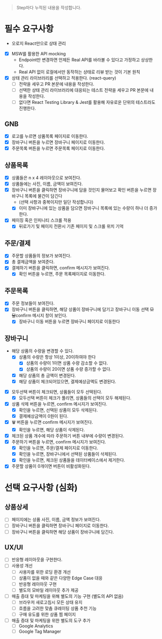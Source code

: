 > Step마다 누적된 내용을 작성합니다.

# 필수 요구사항

- 오로지 React만으로 상태 관리

- [x] MSW를 활용한 API mocking
  - Endpoint만 변경하면 언제든 Real API를 바라볼 수 있다고 가정하고 상상한다.
  - Real API 없이 로컬에서만 동작하는 상태로 리뷰 받는 것이 기본 원칙
- [x] 상태 관리 라이브러리를 선택하고 적용한다. (react-query)
  - [ ] 전략을 세우고 PR 본문에 내용을 작성한다.
  - [ ] 선택한 상태 관리 라이브러리에 대응되는 테스트 전략을 세우고 PR 본문에 내용을 작성한다.
  - [ ] 없다면 React Testing Library & Jest를 활용해 자유로운 단위의 테스트라도 진행한다.

## GNB

- [x] 로고를 누르면 상품목록 페이지로 이동한다.
- [x] 장바구니 버튼을 누르면 장바구니 페이지로 이동한다.
- [x] 주문목록 버튼을 누르면 주문목록 페이지로 이동한다.

## 상품목록

- [x] 상품들은 n x 4 레이아웃으로 보여진다.
- [x] 상품들에는 사진, 이름, 금액이 보여진다.
- [x] 장바구니 버튼을 클릭하면 장바구니에 담을 것인지 물어보고 확인 버튼을 누르면 장바구니 목록에 물건이 담긴다
  - (선택 사항과 중복이지만 일단 작성합니다)
  - [x] 이미 장바구니에 있는 상품을 담으면 장바구니 목록에 있는 수량이 하나 더 증가한다.
- [x] 페이징 혹은 인피니티 스크롤 적용
  - [x] 뒤로가기 및 페이지 전환시 기존 페이지 및 스크롤 위치 기억

## 주문/결제

- [x] 주문할 상품들의 정보가 보여진다.
- [x] 총 결제금액을 보여준다.
- [x] 결제하기 버튼을 클릭하면, confirm 메시지가 보여진다.
  - [x] 확인 버튼을 누르면, 주문 목록페이지로 이동한다.

## 주문목록

- [x] 주문 정보들이 보여진다.
- [x] 장바구니 버튼을 클릭하면, 해당 상품이 장바구니에 담기고 장바구니 이동 선택 ~~모달~~confirm 메시지 창이 보인다.
  - [x] 장바구니 이동 버튼을 누르면 장바구니 페이지로 이동한다

## 장바구니

- 해당 상품의 수량을 변경할 수 있다.
  - [x] 상품의 수량은 항상 1이상, 20이하여야 한다
    - [x] 상품의 수량이 1이면 상품 수량 감소할 수 없다.
    - [x] 상품의 수량이 20이면 상품 수량 증가할 수 없다.
  - [x] 해당 상품의 총 금액이 변경된다.
  - [x] 해당 상품이 체크되어있으면, 결제예상금액도 변경된다.
- [x] 모두선택 버튼이 체크되면, 상품들이 모두 선택된다.
  - [x] 모두선택 버튼이 체크가 풀리면, 상품들의 선택이 모두 해제된다.
- [x] 상품 삭제 버튼을 누르면, confirm 메시지가 보여진다.
  - [x] 확인을 누르면, 선택된 상품이 모두 삭제된다.
  - [x] 결제예상금액이 0원이 된다.
- [x] 🗑 버튼을 누르면 confirm 메시지가 보여진다.
  - [x] 확인을 누르면, 해당 상품이 삭제된다.
- [x] 체크된 상품 개수에 따라 주문하기 버튼 내부에 수량이 변경된다.
- [x] 주문하기 버튼을 누르면, confirm 메시지가 보여진다.
  - [x] 확인을 누르면, 주문/결제 페이지로 이동한다.
  - [x] 확인을 누르면, 장바구니에서 선택된 상품들이 삭제된다.
  - [x] 확인을 누르면, 체크된 상품들을 데이터베이스에서 제거한다.
- [x] 주문할 상품이 0개이면 버튼이 비활성화된다.

# 선택 요구사항 (심화)

## 상품상세

- [ ] 페이지에는 상품 사진, 이름, 금액 정보가 보여진다.
- [ ] 장바구니 버튼을 클릭하면 장바구니 페이지로 이동한다.
- [ ] 장바구니 버튼을 클릭하면 해당 상품이 장바구니에 담긴다.

## UX/UI

- [ ] 반응형 레이아웃을 구현한다.
- [ ] 사용성 개선
  - [ ] 사용자를 위한 로딩 환경 개선
  - [ ] 상품이 없을 때와 같은 다양한 Edge Case 대응
  - [ ] 반응형 레이아웃 구현
  - [ ] 별도의 모바일 레이아웃 추가 제공
- [ ] 매출 증대 및 마케팅을 위해 별도의 기능 구현 (별도의 API 없음)
  - [ ] 브라우저 새로고침시 모든 상태 유지
  - [ ] 흐름을 고려한 맞춤 큐레이팅 상품 추천 기능
  - [ ] 구매 유도를 위한 상품 찜 페이지
- [ ] 매출 증대 및 마케팅을 위한 별도의 도구 추가
  - [ ] Google Analytics
  - [ ] Google Tag Manager
